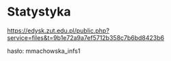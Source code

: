 Statystyka
==========


https://edysk.zut.edu.pl/public.php?service=files&t=9b1e72a9a7ef5712b358c7b6bd8423b6

hasło: mmachowska_infs1
